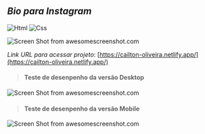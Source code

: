 ## ***Bio para Instagram***

![Html](https://img.shields.io/badge/HTML5-E34F26?style=flot&logo=html5&logoColor=white)
![Css](https://img.shields.io/badge/CSS3-1572B6?style=flot&logo=css3&logoColor=white)

![Screen Shot from awesomescreenshot.com](https://www.awesomescreenshot.com/web/image/thumbnail/19867118?key=0561e8f2ca2f138f673866055bd12af2&size=orig) 

*Link URL para acessar projeto*:
[https://cailton-oliveira.netlify.app/](https://cailton-oliveira.netlify.app/)

> #### Teste de desenpenho da versão Desktop
![Screen Shot from awesomescreenshot.com](https://www.awesomescreenshot.com/web/image/thumbnail/19867370?key=0a7dc568158f240c10d6d7782f680048&size=orig) 

> #### Teste de desenpenho da versão Mobile
![Screen Shot from awesomescreenshot.com](https://www.awesomescreenshot.com/web/image/thumbnail/19867495?key=bc0fd2e5bf90d74c04c405aabd64b954&size=orig) 
